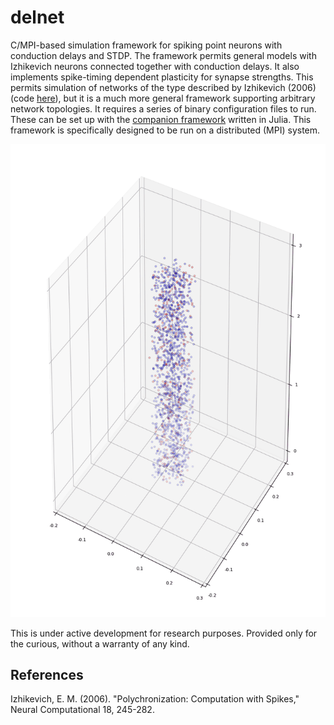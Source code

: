 # delnet

C/MPI-based simulation framework for spiking point neurons with conduction delays and STDP. The framework
permits general models with Izhikevich neurons connected together with conduction delays. It also implements
spike-timing dependent plasticity for synapse strengths. This permits simulation of networks of the type
described by Izhikevich (2006) (code [here](http://www.izhikevich.org/publications/spnet.htm)), but it is a much more general framework supporting arbitrary network
topologies.  It requires a series of binary configuration files to run.  These can be set up with the
[companion framework](https://github.com/analogouscircuit/DelayNetTools) written in Julia.  This framework is specifically designed to be run on a distributed
(MPI) system.


![column activity](/images/testanimation-2000-30-2.gif)

This is under active development for research purposes.  Provided only for the curious, without a warranty
of any kind.


## References
Izhikevich, E. M. (2006). "Polychronization: Computation with Spikes," Neural Computational 18, 245-282.
